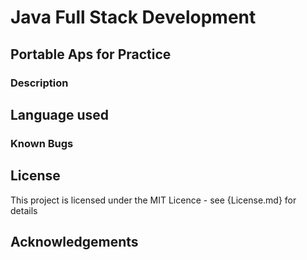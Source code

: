 # Java Full Stack Development

## Portable Aps for Practice

### Description

## Language used

### Known Bugs

## License

This project is licensed under the MIT Licence - see {License.md} for details

## Acknowledgements
